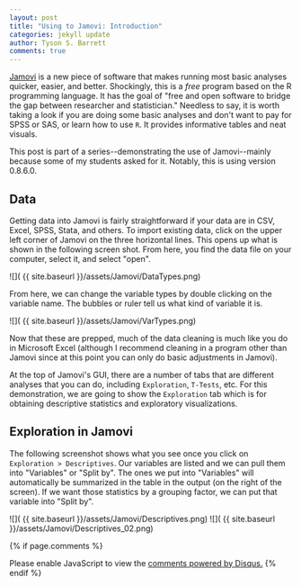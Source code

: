 ```yaml
---
layout: post
title: "Using to Jamovi: Introduction"
categories: jekyll update
author: Tyson S. Barrett
comments: true
---
```


[Jamovi](https://www.jamovi.org) is a new piece of software that makes running most basic analyses quicker, easier, and better. Shockingly, this is a *free* program based on the R programming language. It has the goal of "free and open software to bridge the gap between researcher and statistician." Needless to say, it is worth taking a look if you are doing some basic analyses and don't want to pay for SPSS or SAS, or learn how to use `R`. It provides informative tables and neat visuals. 

This post is part of a series--demonstrating the use of Jamovi--mainly because some of my students asked for it. Notably, this is using version 0.8.6.0.

## Data

Getting data into Jamovi is fairly straightforward if your data are in CSV, Excel, SPSS, Stata, and others. To import existing data, click on the upper left corner of Jamovi on the three horizontal lines. This opens up what is shown in the following screen shot. From here, you find the data file on your computer, select it, and select "open".

![]( {{ site.baseurl }}/assets/Jamovi/DataTypes.png)

From here, we can change the variable types by double clicking on the variable name. The bubbles or ruler tell us what kind of variable it is.

![]( {{ site.baseurl }}/assets/Jamovi/VarTypes.png)

Now that these are prepped, much of the data cleaning is much like you do in Microsoft Excel (although I recommend cleaning in a program other than Jamovi since at this point you can only do basic adjustments in Jamovi).

At the top of Jamovi's GUI, there are a number of tabs that are different analyses that you can do, including `Exploration`, `T-Tests`, etc. For this demonstration, we are going to show the `Exploration` tab which is for obtaining descriptive statistics and exploratory visualizations.

## Exploration in Jamovi

The following screenshot shows what you see once you click on `Exploration > Descriptives`. Our variables are listed and we can pull them into "Variables" or "Split by". The ones we put into "Variables" will automatically be summarized in the table in the output (on the right of the screen). If we want those statistics by a grouping factor, we can put that variable into "Split by".

![]( {{ site.baseurl }}/assets/Jamovi/Descriptives.png)
![]( {{ site.baseurl }}/assets/Jamovi/Descriptives_02.png)






{% if page.comments %} 
<div id="disqus_thread"></div>
<script>
    /**
     *  RECOMMENDED CONFIGURATION VARIABLES: EDIT AND UNCOMMENT THE SECTION BELOW TO INSERT DYNAMIC VALUES FROM YOUR PLATFORM OR CMS.
     *  LEARN WHY DEFINING THESE VARIABLES IS IMPORTANT: https://disqus.com/admin/universalcode/#configuration-variables
     */
    /*
    var disqus_config = function () {
        this.page.url = page.url;  // Replace PAGE_URL with your page's canonical URL variable
        this.page.identifier = page.identifer; // Replace PAGE_IDENTIFIER with your page's unique identifier variable
    };
    */
    (function() {  // DON'T EDIT BELOW THIS LINE
        var d = document, s = d.createElement('script');
        
        s.src = '//tysonstanley.disqus.com/embed.js';
        
        s.setAttribute('data-timestamp', +new Date());
        (d.head || d.body).appendChild(s);
    })();
</script>
<noscript>Please enable JavaScript to view the <a href="https://disqus.com/?ref_noscript" rel="nofollow">comments powered by Disqus.</a></noscript>
{% endif %}

